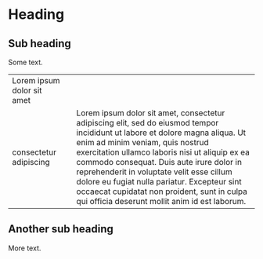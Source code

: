 # Heading

## Sub heading

Some text.

<table>
<tr>
<td>Lorem ipsum dolor sit amet</td>
<td/>
</tr>
<tr>
<td>consectetur adipiscing<td>
<td>
Lorem ipsum dolor sit amet, consectetur adipiscing elit, sed do eiusmod tempor incididunt ut labore et dolore magna aliqua. Ut enim ad minim veniam, quis nostrud exercitation ullamco laboris nisi ut aliquip ex ea commodo consequat. Duis aute irure dolor in reprehenderit in voluptate velit esse cillum dolore eu fugiat nulla pariatur. Excepteur sint occaecat cupidatat non proident, sunt in culpa qui officia deserunt mollit anim id est laborum.
</td>
</tr>
</table>

## Another sub heading

More text.
